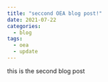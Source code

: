 ```yaml
---
title: "seccond OEA blog post!"
date: 2021-07-22
categories:
  - blog
tags:
  - oea
  - update
---
```


this is the second blog post

